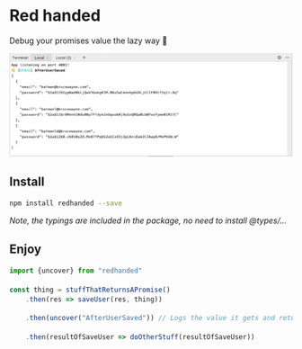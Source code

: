# Red handed
Debug your promises value the lazy way 🥳

![redhanded debugs your promises values in the prettiest way](https://github.com/isthatcentered/red-handed/blob/master/snapshot.jpg)

## Install
```bash
npm install redhanded --save  
```
*Note, the typings are included in the package, no need to install @types/...*

## Enjoy
```typescript
import {uncover} from "redhanded"

const thing = stuffThatReturnsAPromise()
	.then(res => saveUser(res, thing))

	.then(uncover("AfterUserSaved")) // Logs the value it gets and returns it  
	
	.then(resultOfSaveUser => doOtherStuff(resultOfSaveUser)) 

```

